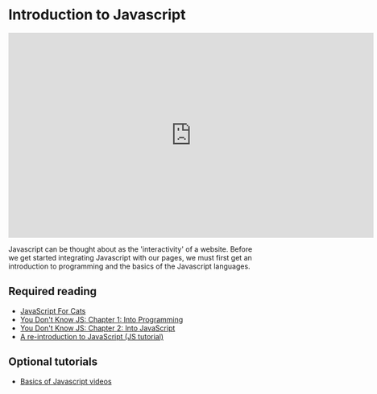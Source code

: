 # Introduction to Javascript

<iframe width="725" height="408" src="https://www.youtube.com/embed/mmECQQctN-Q" frameborder="0" allow="accelerometer; autoplay; encrypted-media; gyroscope; picture-in-picture" allowfullscreen></iframe>

Javascript can be thought about as the 'interactivity' of a website. Before we get started integrating Javascript with our pages, we must first get an introduction to programming and the basics of the Javascript languages.

## Required reading

- [JavaScript For Cats](http://jsforcats.com/)
- [You Don't Know JS: Chapter 1: Into Programming](https://patrickfatrick.gitbooks.io/you-don-t-know-js-up-going/content/ch1.html)
- [You Don't Know JS: Chapter 2: Into JavaScript](https://patrickfatrick.gitbooks.io/you-don-t-know-js-up-going/content/ch2.html)
- [A re-introduction to JavaScript (JS tutorial)](https://developer.mozilla.org/en-US/docs/Web/JavaScript/A_re-introduction_to_JavaScript)

## Optional tutorials

- [Basics of Javascript videos](https://www.youtube.com/watch?v=le-URjBhevE&list=PLWKjhJtqVAbk2qRZtWSzCIN38JC_NdhW5)